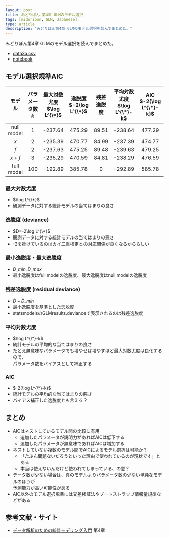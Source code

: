 ```yaml
---
layout: post
title: みどりぼん 第4章 GLMのモデル選択
tags: [midoribon, GLM, Japanese]
type: article
description: "みどりぼん第4章 GLMのモデル選択を読んでまとめた。"
---
```


みどりぼん第4章 GLMのモデル選択を読んでまとめた。

<!-- more -->

* [data3a.csv](http://hosho.ees.hokudai.ac.jp/~kubo/stat/iwanamibook/fig/poisson/data3a.csv)
* [notebook](https://nbviewer.jupyter.org/gist/ysk24ok/4f057866adf7876a34d4541929186f0e)

## モデル選択規準AIC

|モデル|パラメータ数<br>$k$|最大対数尤度<br>$\log L^{\*}$|逸脱度<br>$-2\log L^{\*}$|残差逸脱度|平均対数尤度<br>$\log L^{\*}-k$|AIC<br>$-2(\log L^{\*}-k)$|
|:-:|:-:|:-:|:-:|:-:|:-:|:-:|
|null model|1|-237.64|475.29|89.51|-238.64|477.29|
|$x$|2|-235.39|470.77|84.99|-237.39|474.77|
|$f$|2|-237.63|475.25|89.48|-239.63|479.25|
|$x + f$|3|-235.29|470.59|84.81|-238.29|476.59|
|full model|100|-192.89|385.78|0|-292.89|585.78|

### 最大対数尤度

* $\log L^{\*}$
* 観測データに対する統計モデルの当てはまりの良さ

### 逸脱度 (deviance)

* $D=-2\log L^{\*}$
* 観測データに対する統計モデルの当てはまりの悪さ
* -2を掛けているのはカイ二乗検定との対応関係が良くなるかららしい

### 最小逸脱度・最大逸脱度

* $D\_{min}, D\_{max}$
* 最小逸脱度はfull modelの逸脱度、最大逸脱度はnull modelの逸脱度

### 残差逸脱度 (residual deviance)

* $D-D\_{min}$
* 最小逸脱度を基準とした逸脱度
* statsmodelsのGLMresults.devianceで表示されるのは残差逸脱度

### 平均対数尤度

* $\log L^{\*}-k$
* 統計モデルの平均的な当てはまりの良さ
* たとえ無意味なパラメータでも増やせば増やすほど最大対数尤度は良化するので、  
  パラメータ数をバイアスとして補正する

### AIC

* $-2(\log L^{\*}-k)$
* 統計モデルの平均的な当てはまりの悪さ
* バイアス補正した逸脱度とも言える？

## まとめ

* AICはネストしているモデル間の比較に有用
  - 追加したパラメータが説明力があればAICは低下する
  - 追加したパラメータが無意味であればAICは増加する
* ネストしていない複数のモデル間でAICによるモデル選択は可能か？
  - 「たぶん問題ないだろうといった理由で使われているのが現状です」とある
  - 本当は使えないんだけど使われてしまっている、の意？
* データ数が少ない場合は、真のモデルよりパラメータ数の少ない単純なモデルのほうが  
  予測能力が高い可能性がある
* AIC以外のモデル選択規準には交差検証法やブートストラップ情報量規準などがある


## 参考文献・サイト

* [データ解析のための統計モデリング入門](http://hosho.ees.hokudai.ac.jp/~kubo/ce/IwanamiBook.html) 第4章
